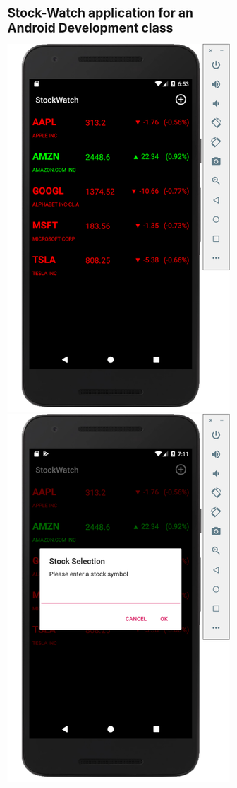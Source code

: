 # Stock-Watch application for an Android Development class

<img src="screenshots/1.png">
<img src="screenshots/2.png">
